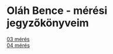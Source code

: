 # Oláh Bence - mérési jegyzőkönyveim

[03 mérés](https://bakker004.github.io/meresijegyzokony/06%20antenna%20teljesitmeny)   
[04 mérés](https://github.com/BAKKer004/meresijegyzokony/blob/main/frekivsmodulacio/index.md)
